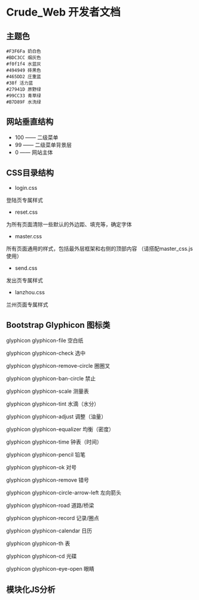 # Crude_Web 开发者文档
## 主题色
```
#F3F6Fa 奶白色
#BDC3CC 烟灰色
#f0f1f4 水蓝灰
#494949 砖黑色
#465DD2 庄重蓝
#38f 活力蓝
#27941D 原野绿
#99CC33 青草绿
#B7D89F 水洗绿
```
## 网站垂直结构
* 100 —— 二级菜单
* 99 —— 二级菜单背景层
* 0 —— 网站主体
## CSS目录结构
* login.css

登陆页专属样式
* reset.css

为所有页面清除一些默认的外边距、填充等，确定字体
* master.css

所有页面通用的样式，包括最外层框架和右侧的顶部内容
（请搭配master_css.js使用）
* send.css

发出页专属样式
* lanzhou.css

兰州页面专属样式
## Bootstrap Glyphicon 图标类
glyphicon glyphicon-file 空白纸

glyphicon glyphicon-check 选中

glyphicon glyphicon-remove-circle 圈圈叉

glyphicon glyphicon-ban-circle 禁止

glyphicon glyphicon-scale 测量表

glyphicon glyphicon-tint 水滴（水分）

glyphicon glyphicon-adjust 调整（油量）

glyphicon glyphicon-equalizer 均衡（密度）

glyphicon glyphicon-time 钟表（时间）

glyphicon glyphicon-pencil 铅笔

glyphicon glyphicon-ok 对号

glyphicon glyphicon-remove 错号

glyphicon glyphicon-circle-arrow-left 左向箭头

glyphicon glyphicon-road 道路/桥梁

glyphicon glyphicon-record 记录/圈点 

glyphicon glyphicon-calendar 日历

glyphicon glyphicon-th 表

glyphicon glyphicon-cd 光碟

glyphicon glyphicon-eye-open 眼睛


## 模块化JS分析
